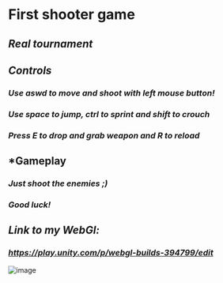 # **First shooter game**
## ***Real tournament***

## ***Controls***
### _Use aswd to move and shoot with left mouse button!_
### _Use space to jump, ctrl to sprint and shift to crouch_
### _Press E to drop and grab weapon and R to reload_

## ***Gameplay**
### _Just shoot the enemies ;)_
### _Good luck!_

## ***Link to my WebGl:***
### _https://play.unity.com/p/webgl-builds-394799/edit_
![image](https://github.com/gri0ta/Real-Tournament/assets/146214932/430f80ad-7025-4ce9-bb00-ec58fb6194b5)
